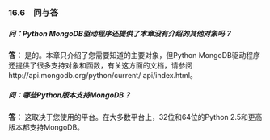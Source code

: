 ### 16.6　问与答

##### 问：Python MongoDB驱动程序还提供了本章没有介绍的其他对象吗？

**答：** 是的。本章只介绍了您需要知道的主要对象，但Python MongoDB驱动程序还提供了很多支持对象和函数，有关这方面的文档，请参阅http://api.mongodb.org/python/current/ api/index.html。

##### 问：哪些Python版本支持MongoDB？

**答：** 这取决于您使用的平台。在大多数平台上，32位和64位的Python 2.5和更高版本都支持MongoDB。

